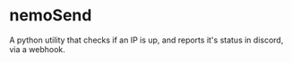# nemoSend
A python utility that checks if an IP is up, and reports it's status in discord, via a webhook. 
